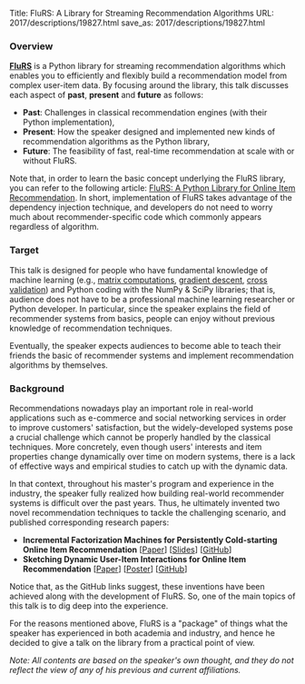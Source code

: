 Title: FluRS: A Library for Streaming Recommendation Algorithms
URL: 2017/descriptions/19827.html
save_as: 2017/descriptions/19827.html



### Overview

**[FluRS](https://github.com/takuti/flurs)** is a Python library for streaming recommendation algorithms which enables you to efficiently and flexibly build a recommendation model from complex user-item data. By focusing around the library, this talk discusses each aspect of **past**, **present** and **future** as follows:

- **Past**: Challenges in classical recommendation engines (with their Python implementation),
- **Present**: How the speaker designed and implemented new kinds of recommendation algorithms as the Python library,
- **Future**: The feasibility of fast, real-time recommendation at scale with or without FluRS.

Note that, in order to learn the basic concept underlying the FluRS library, you can refer to the following article: [FluRS: A Python Library for Online Item Recommendation](https://takuti.me/note/flurs/). In short, implementation of FluRS takes advantage of the dependency injection technique, and developers do not need to worry much about recommender-specific code which commonly appears regardless of algorithm. 

### Target

This talk is designed for people who have fundamental knowledge of machine learning (e.g., [matrix computations](https://en.wikipedia.org/wiki/Matrix_(mathematics)), [gradient descent](https://en.wikipedia.org/wiki/Gradient_descent), [cross validation](https://en.wikipedia.org/wiki/Cross-validation_(statistics))) and Python coding with the NumPy & SciPy libraries; that is, audience does not have to be a professional machine learning researcher or Python developer. In particular, since the speaker explains the field of recommender systems from basics, people can enjoy without previous knowledge of recommendation techniques.

Eventually, the speaker expects audiences to become able to teach their friends the basic of recommender systems and implement recommendation algorithms by themselves.

### Background

Recommendations nowadays play an important role in real-world applications such as e-commerce and social networking services in order to improve customers' satisfaction, but the widely-developed systems pose a crucial challenge which cannot be properly handled by the classical techniques. More concretely, even though users' interests and item properties change dynamically over time on modern systems, there is a lack of effective ways and empirical studies to catch up with the dynamic data. 

In that context, throughout his master's program and experience in the industry, the speaker fully realized how building real-world recommender systems is difficult over the past years. Thus, he ultimately invented two novel recommendation techniques to tackle the challenging scenario, and published corresponding research papers:

- **Incremental Factorization Machines for Persistently Cold-starting Online Item Recommendation** \[[Paper](https://arxiv.org/abs/1607.02858)\] \[[Slides](https://speakerdeck.com/takuti/incremental-factorization-machines)\] \[[GitHub](https://github.com/takuti/stream-recommender/tree/v0.3.1-recprofile-2016)\]
- **Sketching Dynamic User-Item Interactions for Online Item Recommendation** \[[Paper](http://dl.acm.org/citation.cfm?id=3022152)\] \[[Poster](https://takuti.me/docs/chiir-2017-poster.pdf)\] \[[GitHub](https://github.com/takuti/stream-recommender/tree/v0.5.0-chiir-2017-and-thesis)\]

Notice that, as the GitHub links suggest, these inventions have been achieved along with the development of FluRS. So, one of the main topics of this talk is to dig deep into the experience.

For the reasons mentioned above, FluRS is a "package" of things what the speaker has experienced in both academia and industry, and hence he decided to give a talk on the library from a practical point of view.

*Note: All contents are based on the speaker's own thought, and they do not reflect the view of any of his previous and current affiliations.*